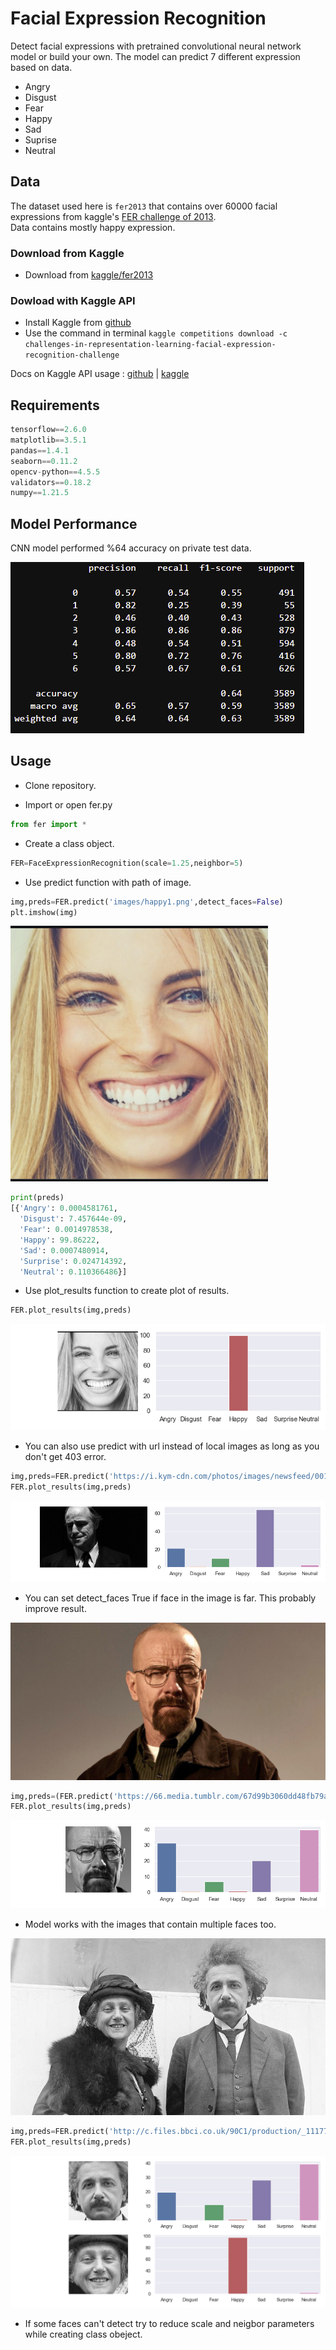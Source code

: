 # Facial Expression Recognition

Detect facial expressions with pretrained convolutional neural network model or build your own. The model can predict 7 different expression based on data.
- Angry
- Disgust
- Fear
- Happy
- Sad
- Suprise
- Neutral


## Data

The dataset used here is `fer2013` that contains over 60000 facial expressions from kaggle's [FER challenge of 2013](https://www.kaggle.com/c/challenges-in-representation-learning-facial-expression-recognition-challenge).<br>
Data contains mostly happy expression.

### Download from Kaggle

- Download from [kaggle/fer2013](https://www.kaggle.com/deadskull7/fer2013?select=fer2013.csv)<br>

### Dowload with Kaggle API

- Install Kaggle from [github](https://github.com/Kaggle/kaggle-api)   
- Use the command in terminal `kaggle competitions download -c challenges-in-representation-learning-facial-expression-recognition-challenge`    

Docs on Kaggle API usage :
[github](https://github.com/Kaggle/kaggle-api) | [kaggle](https://www.kaggle.com/docs/api)

## Requirements

```python
tensorflow==2.6.0
matplotlib==3.5.1
pandas==1.4.1
seaborn==0.11.2
opencv-python==4.5.5
validators==0.18.2
numpy==1.21.5
```

## Model Performance

CNN model performed %64 accuracy on private test data.

![](images/accuracy.png)

## Usage

- Clone repository.

- Import or open fer.py

```python
from fer import *
```

- Create a class object.

```python
FER=FaceExpressionRecognition(scale=1.25,neighbor=5)
```

- Use predict function with path of image.

```python
img,preds=FER.predict('images/happy1.png',detect_faces=False)
plt.imshow(img)
```

![](images/happy1.png)

```python
print(preds)
[{'Angry': 0.0004581761, 
  'Disgust': 7.457644e-09, 
  'Fear': 0.0014978538, 
  'Happy': 99.86222, 
  'Sad': 0.0007480914, 
  'Surprise': 0.024714392, 
  'Neutral': 0.110366486}]
```

- Use plot_results function to create plot of results.

```python
FER.plot_results(img,preds)
```

![](images/Figure_1.png)

- You can also use predict with url instead of local images as long as you don't get 403 error.

```python
img,preds=FER.predict('https://i.kym-cdn.com/photos/images/newsfeed/001/449/979/722.jpeg',detect_faces=False)
FER.plot_results(img,preds)
```

![](images/Figure_2.png)

- You can set detect_faces True if face in the image is far. This probably improve result.

![](images/walter_white.jpg)

```python
img,preds=(FER.predict('https://66.media.tumblr.com/67d99b3060dd48fb79ab65199f8f5f73/tumblr_o9mfwhCUFt1udqbqpo2_1280.jpg',detect_faces=True))
FER.plot_results(img,preds)
```

![](images/Figure_3.png)

- Model works with the images that contain multiple faces too.

![](images/einstein1.jpg)

```python
img,preds=FER.predict('http://c.files.bbci.co.uk/90C1/production/_111775073_gettyimages-517323960.jpg',detect_faces=True)
FER.plot_results(img,preds)
```

![](images/Figure_4.png)

- If some faces can't detect try to reduce scale and neigbor parameters while creating class obeject.